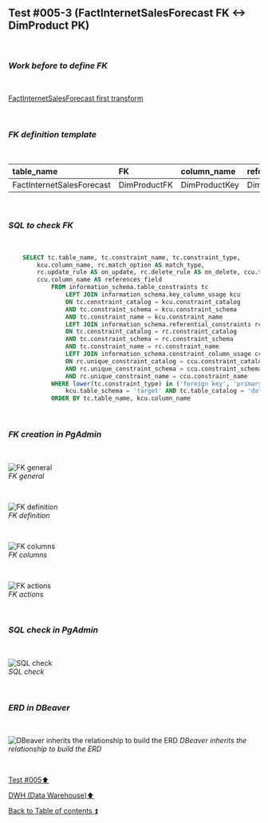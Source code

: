## Test #005-3 (FactInternetSalesForecast FK <-> DimProduct PK)  

<p><br></p>

### **_Work before to define FK_**  

<p><br></p>

[FactInternetSalesForecast first transform](../Forecast.md)

<p><br></p>

### **_FK definition template_**  

<p><br></p> 

| table_name        | FK            | column_name   | references_table | PK                 | references_field | match_type | on_delete | on_update |
| :---------------- | :------------ | :------------ | :--------------- | :----------------- | :--------------- | :--------- | :-------: | :-------: |
| FactInternetSalesForecast | DimProductFK  | DimProductKey | DimProduct       | DimProduct_pkey    | DimProductKey    | full       | X         | X         |

<p><br></p>

### **_SQL to check FK_**  

<p><br></p>

````SQL 
	SELECT tc.table_name, tc.constraint_name, tc.constraint_type, 
		kcu.column_name, rc.match_option AS match_type, 
		rc.update_rule AS on_update, rc.delete_rule AS on_delete, ccu.table_name AS references_table,
		ccu.column_name AS references_field
			FROM information_schema.table_constraints tc
				LEFT JOIN information_schema.key_column_usage kcu
				ON tc.constraint_catalog = kcu.constraint_catalog
				AND tc.constraint_schema = kcu.constraint_schema
				AND tc.constraint_name = kcu.constraint_name
				LEFT JOIN information_schema.referential_constraints rc
				ON tc.constraint_catalog = rc.constraint_catalog
				AND tc.constraint_schema = rc.constraint_schema
				AND tc.constraint_name = rc.constraint_name
				LEFT JOIN information_schema.constraint_column_usage ccu
				ON rc.unique_constraint_catalog = ccu.constraint_catalog
				AND rc.unique_constraint_schema = ccu.constraint_schema
				AND rc.unique_constraint_name = ccu.constraint_name
			WHERE lower(tc.constraint_type) in ('foreign key', 'primary key') AND
				kcu.table_schema = 'target' AND tc.table_catalog = 'datawarehouse' AND tc.table_name= 'FactInternetSalesForecast'
			ORDER BY tc.table_name, kcu.column_name
````

<p><br></p>

### **_FK creation in PgAdmin_**

<p><br></p>

![FK general](https://i.imgur.com/vJUaN0F.png)  
_FK general_  

<p><br></p>

![FK definition](https://i.imgur.com/NxGehgL.png)  
_FK definition_  

<p><br></p>

![FK columns](https://i.imgur.com/K4kOiyu.png)  
_FK columns_  

<p><br></p>

![FK actions](https://i.imgur.com/0vEuoG1.png)  
_FK actions_  

<p><br></p>

### **_SQL check in PgAdmin_**

<p><br></p>

![SQL check](https://i.imgur.com/8z1ldFB.png)  
_SQL check_  

<p><br></p>

### **_ERD in DBeaver_**  

<p><br></p>

![DBeaver inherits the relationship to build the ERD](https://i.imgur.com/WyEZfvq.png)
_DBeaver inherits the relationship to build the ERD_

<p><br></p>

[Test #005:arrow_up:](t004.md)  

[DWH (Data Warehouse):arrow_up:](../dwh.md)  

[Back to Table of contents :arrow_double_up:](../../README.md)   